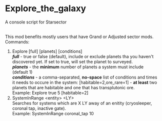 # Explore_the_galaxy
A console script for Starsector<br><br>

This mod benefits mostly users that have Grand or Adjusted sector mods.<br>
Commands:<br>
1) Explore \[full] \[planets] \[conditions]<br>
*__full__* - true or false (default), include or exclude planets tha you haven't discovered yet. If set to true, will set the planet to surveyed.<br>
*__planets__* -  the __minimum__ number of planets a system must include (default 1)<br>
*__conditions__* - a comma-separated, __no-space__ list of conditions and times it needs to occure in the system: \[habitable=2,ore_rare=1] - **at least** two planets that are habitable and one that has transplutonic ore.<br>
    Example: Explore true 5 \[habitable=2]
2) SystemInRange \<entity> \<LY><br>
Searches for systems which are X LY away of an enitity (cryosleeper, coronal tap, inactive gate).<br>
    Example: SystemInRange coronal_tap 10
